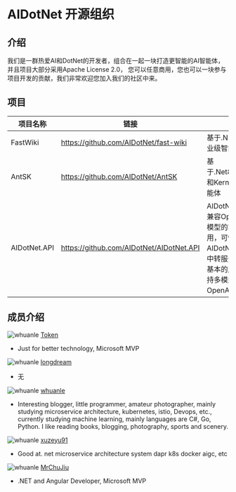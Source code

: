 # AIDotNet 开源组织

## 介绍

我们是一群热爱AI和DotNet的开发者，组合在一起一块打造更智能的AI智能体，并且项目大部分采用Apache License 2.0， 您可以任意商用，您也可以一块参与项目开发的贡献，我们非常欢迎您加入我们的社区中来。

## 项目

| 项目名称 | 链接                                  | 描述                                                         |
| -------- | ------------------------------------- | ------------------------------------------------------------ |
| FastWiki | https://github.com/AIDotNet/fast-wiki | 基于.NET8+React+LobeUI实现的企业级智能客服知识库             |
| AntSK    | https://github.com/AIDotNet/AntSK     | 基于.Net8+AntBlazor+SemanticKernel 和KernelMemory 打造的AI知识库/智能体 |
| AIDotNet.API | https://github.com/AIDotNet/AIDotNet.API | AIDotNet API 提供了大部分的AI模型兼容OpenAI的接口格式，并且将所有模型的实现单独成类库打包成SDK使用，可快速使用入门，也可以使用AIDotNet API的服务部署成独立的AI中转服务， 在AIDotNet API中提供了基本的用户管理和权限管理，并且支持多模型转换，以便提供给服务OpenAI的API风格。 |

## 成员介绍

![whuanle](https://avatars.githubusercontent.com/u/61819790?v=4) [Token](https://github.com/239573049)

- Just for better technology, Microsoft MVP

![whuanle](https://avatars.githubusercontent.com/u/8108685?v=4) [longdream](https://github.com/longdream)

- 无

![whuanle](https://avatars.githubusercontent.com/u/2189761?v=4) [whuanle](https://github.com/whuanle)

- Interesting blogger, little programmer, amateur photographer, mainly studying microservice architecture, kubernetes, istio, Devops, etc., currently studying machine learning, mainly languages are C#, Go, Python. I like reading books, blogging, photography, sports and scenery.

![whuanle](https://avatars.githubusercontent.com/u/26290929?v=4) [xuzeyu91](https://github.com/xuzeyu91)

- Good at. net microservice architecture system dapr k8s docker aigc, etc

![whuanle](https://avatars.githubusercontent.com/u/31230864?v=4) [MrChuJiu](https://github.com/MrChuJiu)

- .NET and Angular Developer, Microsoft MVP
